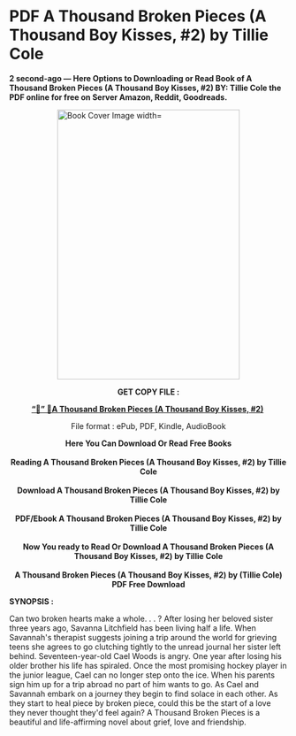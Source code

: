 # PDF A Thousand Broken Pieces (A Thousand Boy Kisses, #2) by Tillie Cole
<p><strong>2 second-ago &mdash; Here Options to Downloading or Read Book of A Thousand Broken Pieces (A Thousand Boy Kisses, #2) BY: Tillie Cole the PDF online for free on Server Amazon, Reddit, Goodreads.</strong></p><p><a href="https://educationsharingacademy.cloud/?book=177738324-a-thousand-broken-pieces"><img style="display: block; margin-left: auto; margin-right: auto;" src="https://i.gr-assets.com/images/S/compressed.photo.goodreads.com/books/1692621098l/177738324.jpg" alt="Book Cover Image width=" width="330" height="488" /></a></p><p style="text-align: center;"><strong>GET COPY FILE :</strong></p><p style="text-align: center;"><strong><a href="https://educationsharingacademy.cloud/?book=177738324-a-thousand-broken-pieces" target="_blank" rel="noopener">“📢” 🔗A Thousand Broken Pieces (A Thousand Boy Kisses, #2)</a>&nbsp;</strong></p><p style="text-align: center;">File format : ePub, PDF, Kindle, AudioBook</p><div style="text-align: center;"><strong>Here You Can Download Or Read Free Books</strong></div><div style="text-align: center;">&nbsp;</div><div style="text-align: center;"><strong>Reading A Thousand Broken Pieces (A Thousand Boy Kisses, #2) by Tillie Cole</strong></div><div style="text-align: center;">&nbsp;</div><div style="text-align: center;"><strong>Download A Thousand Broken Pieces (A Thousand Boy Kisses, #2) by Tillie Cole</strong></div><div style="text-align: center;">&nbsp;</div><div style="text-align: center;"><strong>PDF/Ebook A Thousand Broken Pieces (A Thousand Boy Kisses, #2) by Tillie Cole</strong></div><div style="text-align: center;">&nbsp;</div><div style="text-align: center;"><strong>Now You ready to Read Or Download A Thousand Broken Pieces (A Thousand Boy Kisses, #2) by Tillie Cole</strong></div><div style="text-align: center;">&nbsp;</div><div style="text-align: center;"><strong>A Thousand Broken Pieces (A Thousand Boy Kisses, #2) by (Tillie Cole) PDF Free Download</strong></div><p><strong>SYNOPSIS :</strong></p><p>Can two broken hearts make a whole. . . ? After losing her beloved sister three years ago, Savanna Litchfield has been living half a life. When Savannah's therapist suggests joining a trip around the world for grieving teens she agrees to go clutching tightly to the unread journal her sister left behind. Seventeen-year-old Cael Woods is angry. One year after losing his older brother his life has spiraled. Once the most promising hockey player in the junior league, Cael can no longer step onto the ice. When his parents sign him up for a trip abroad no part of him wants to go. As Cael and Savannah embark on a journey they begin to find solace in each other. As they start to heal piece by broken piece, could this be the start of a love they never thought they'd feel again? A Thousand Broken Pieces is a beautiful and life-affirming novel about grief, love and friendship.</p>
